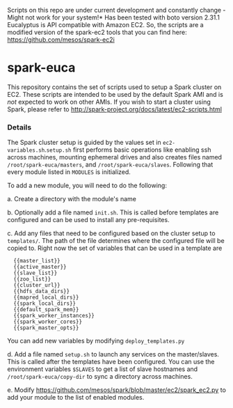 Scripts on this repo are under current development and constantly change - Might not work for your system!*
Has been tested with boto version 2.31.1
Eucalyptus is API compatible with Amazon EC2. So, the scripts are a modified version of the spark-ec2 tools that you can find here: https://github.com/mesos/spark-ec2i

spark-euca
=========

This repository contains the set of scripts used to setup a Spark cluster on
EC2. These scripts are intended to be used by the default Spark AMI and is *not*
expected to work on other AMIs. If you wish to start a cluster using Spark,
please refer to http://spark-project.org/docs/latest/ec2-scripts.html 

### Details


The Spark cluster setup is guided by the values set in `ec2-variables.sh`.`setup.sh`
first performs basic operations like enabling ssh across machines, mounting ephemeral
drives and also creates files named `/root/spark-euca/masters`, and `/root/spark-euca/slaves`.
Following that every module listed in `MODULES` is initialized. 

To add a new module, you will need to do the following:

  a. Create a directory with the module's name
  
  b. Optionally add a file named `init.sh`. This is called before templates are configured 
and can be used to install any pre-requisites.

  c. Add any files that need to be configured based on the cluster setup to `templates/`.
  The path of the file determines where the configured file will be copied to. Right now
  the set of variables that can be used in a template are
  
      {{master_list}}
      {{active_master}}
      {{slave_list}}
      {{zoo_list}}
      {{cluster_url}}
      {{hdfs_data_dirs}}
      {{mapred_local_dirs}}
      {{spark_local_dirs}}
      {{default_spark_mem}}
      {{spark_worker_instances}}
      {{spark_worker_cores}}
      {{spark_master_opts}}
      
   You can add new variables by modifying `deploy_templates.py`
   
   d. Add a file named `setup.sh` to launch any services on the master/slaves. This is called
   after the templates have been configured. You can use the environment variables `$SLAVES` to
   get a list of slave hostnames and `/root/spark-euca/copy-dir` to sync a directory across machines.
      
   e. Modify https://github.com/mesos/spark/blob/master/ec2/spark_ec2.py to add your module to
   the list of enabled modules.
